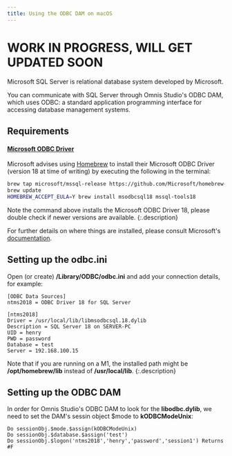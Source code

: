 ```yaml
---
title: Using the ODBC DAM on macOS
---
```


# WORK IN PROGRESS, WILL GET UPDATED SOON

Microsoft SQL Server is relational database system developed by Microsoft.

You can communicate with SQL Server through Omnis Studio's ODBC DAM, which uses ODBC: a standard application programming interface for accessing database management systems.

## Requirements 

#### [Microsoft ODBC Driver](https://learn.microsoft.com/en-us/sql/connect/odbc/linux-mac/install-microsoft-odbc-driver-sql-server-macos?view=sql-server-2017)

Microsoft advises using [Homebrew](https://brew.sh/) to install their Microsoft ODBC Driver (version 18 at time of writing) by executing the following in the terminal:

```bash
brew tap microsoft/mssql-release https://github.com/Microsoft/homebrew-mssql-release
brew update
HOMEBREW_ACCEPT_EULA=Y brew install msodbcsql18 mssql-tools18
```

Note the command above installs the Microsoft ODBC Driver 18, please double check if newer versions are available.
{:.description}

For further details on where things are installed, please consult Microsoft's [documentation](https://learn.microsoft.com/en-us/sql/connect/odbc/linux-mac/install-microsoft-odbc-driver-sql-server-macos?view=sql-server-ver16#driver-files).

## Setting up the odbc.ini

Open (or create) **/Library/ODBC/odbc.ini** and add your connection details, for example:

```text title="odbc.ini"
[ODBC Data Sources]
ntms2018 = ODBC Driver 18 for SQL Server

[ntms2018]
Driver = /usr/local/lib/libmsodbcsql.18.dylib
Description = SQL Server 18 on SERVER-PC
UID = henry
PWD = password
Database = test
Server = 192.168.100.15
```

Note that if you are running on a M1, the installed path might be **/opt/homebrew/lib** instead of **/usr/local/lib**.
{:.description}

## Setting up the ODBC DAM

In order for Omnis Studio's ODBC DAM to look for the **libodbc.dylib**, we need to set the DAM's sessin object $mode to **kODBCModeUnix**:

```omnis
Do sessionObj.$mode.$assign(kODBCModeUnix)
Do sessionObj.$database.$assign('test')
Do sessionObj.$logon('ntms2018','henry','password','session1') Returns #F
```